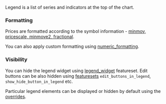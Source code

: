 Legend is a list of series and indicators at the top of the chart.

### Formatting

Prices are formatted according to the symbol information - [minmov, pricescale, minmove2, fractional](https://github.com/Abolfazl2647/Charts/blob/main/Symbology.md#minmov-pricescale-minmove2-fractional).

You can also apply custom formatting using [numeric_formatting](https://github.com/Abolfazl2647/Charts/blob/main/Widget-Constructor.md#numeric_formatting).

### Visibility

You can hide the legend widget using [legend_widget](https://github.com/Abolfazl2647/Charts/blob/main/Featuresets.md) featureset. Edit buttons can be also hidden using [featuresets](https://github.com/Abolfazl2647/Charts/blob/main/Featuresets.md) `edit_buttons_in_legend`, `show_hide_button_in_legend` etc.

Particular legend elements can be displayed or hidden by default using the [overrides](https://github.com/Abolfazl2647/Charts/blob/main/Widget-Constructor.md#overrides).

